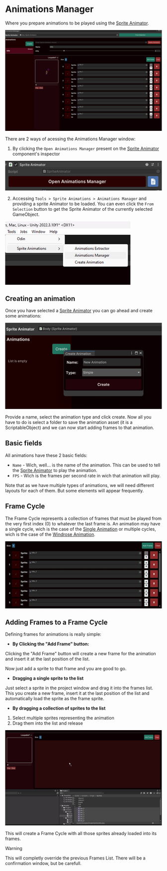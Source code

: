# Animations Manager

Where you prepare animations to be played using the [Sprite Animator](../sprite-animator/index.md).

![Animations Manager Window](../../images/animations-manager-window.png)

There are 2 ways of acessing the Animations Manager window:

1. By clicking the `Open Animations Manager` present on the [Sprite Animator](../sprite-animator/index.md) component's inspector

![Open Manager Button](../../images/open-manager-button.png)

2. Accessing `Tools > Sprite Animations > Animations Manager` and providing a sprite Animator to be loaded. You can even click the `From Selection` button to get the Sprite Animator of the currently selected GameObject.

![Tools Menu](../../images/tools-menu.png)

## Creating an animation

Once you have selected a [Sprite Animator](../sprite-animator/index.md) you can go ahead and create some animations:

![Creating Animation](../../images/creating-animation.png)

Provide a name, select the animation type and click create. Now all you have to do is select a folder to save the animation asset (it is a ScriptableObject) and
we can now start adding frames to that animation.

## Basic fields

All animations have these 2 basic fields:

- `Name` - Wich, well... is the name of the animation. This can be used to tell the [Sprite Animator](../sprite-animator/index.md) to play the animation.
- `FPS` - Wich is the frames per second rate in wich that animation will play.

Note that as we have multiple types of animations, we will need different layouts for each of them. But some elements will appear frequently.

## Frame Cycle

The Frame Cycle represents a collection of frames that must be played from the very first index (0) to whatever the last frame is. An animation may have
a single cycle, wich is the case of the [Single Animation](../animations/single-cycle-animation.md) or multiple cycles, wich is the case of the [Windrose Animation](../animations/windrose-animation.md).

![Frames List](../../images/frames-list.png)

## Adding Frames to a Frame Cycle

Defining frames for animations is really simple:

- **By Clicking the "Add Frame" button:**

Clicking the "Add Frame" button will create a new frame for the animation and insert it at the last position of the list.

Now just add a sprite to that frame and you are good to go.

- **Dragging a single sprite to the list**

Just select a sprite in the project window and drag it into the frames list. This you create a new frame, insert it at the last position
of the list and automatically load the sprite as the frame sprite.

- **By dragging a collection of sprites to the list**

1. Select multiple sprites representing the animation
2. Drag them into the list and release

![Dropping Sprites](../../images/dropping-frames.png)

This will create a Frame Cycle with all those sprites already loaded into its frames.

> [!Warning]
> This will completly override the previous Frames List. There will be a confirmation window, but be carefull.
